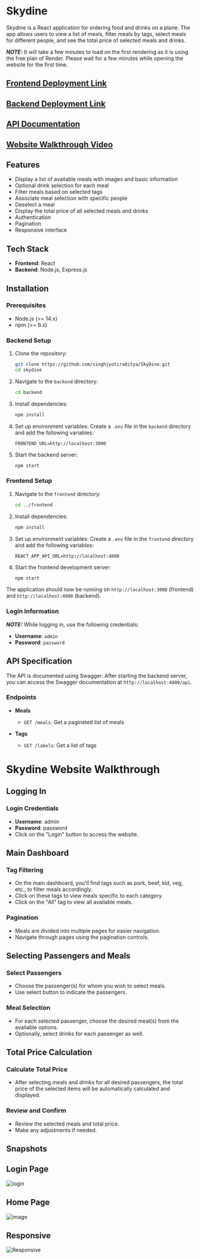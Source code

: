 # Skydine

Skydine is a React application for ordering food and drinks on a plane. The app allows users to view a list of meals, filter meals by tags, select meals for different people, and see the total price of selected meals and drinks.

**_NOTE:_** It will take a few minutes to load on the first rendering as it is using the free plan of Render. Please wait for a few minutes while opening the website for the first time.

## [Frontend Deployment Link](https://skydine-one.vercel.app)
## [Backend Deployment Link](https://skydine-api.onrender.com)
## [API Documentation](https://skydine-api.onrender.com/api-docs/)
## [Website Walkthrough Video](https://www.veed.io/view/9b4ee1c1-704a-4f84-906d-804ec5909ce6?panel=share)

## Features

- Display a list of available meals with images and basic information
- Optional drink selection for each meal
- Filter meals based on selected tags
- Associate meal selection with specific people
- Deselect a meal
- Display the total price of all selected meals and drinks
- Authentication
- Pagination
- Responsive interface

## Tech Stack

- **Frontend**: React
- **Backend**: Node.js, Express.js

## Installation

### Prerequisites

- Node.js (>= 14.x)
- npm (>= 6.x) 

### Backend Setup

1. Clone the repository:
    ```sh
    git clone https://github.com/singhjyotiraditya/SkyDine.git
    cd skydine
    ```

2. Navigate to the `backend` directory:
    ```sh
    cd backend
    ```

3. Install dependencies:
    ```sh
    npm install
    ```

4. Set up environment variables:
    Create a `.env` file in the `backend` directory and add the following variables:
    ```env
    FRONTEND_URL=http://localhost:3000
    ```

5. Start the backend server:
    ```sh
    npm start
    ```

### Frontend Setup

1. Navigate to the `frontend` directory:
    ```sh
    cd ../frontend
    ```

2. Install dependencies:
    ```sh
    npm install
    ```

3. Set up environment variables:
    Create a `.env` file in the `frontend` directory and add the following variables:
    ```env
    REACT_APP_API_URL=http://localhost:4000
    ```

4. Start the frontend development server:
    ```sh
    npm start
    ```

The application should now be running on `http://localhost:3000` (frontend) and `http://localhost:4000` (backend).

### Login Information

**_NOTE:_** While logging in, use the following credentials:
- **Username**: `admin`
- **Password**: `password`

## API Specification

The API is documented using Swagger. After starting the backend server, you can access the Swagger documentation at `http://localhost:4000/api`.

### Endpoints

- **Meals**
  - `GET /meals`: Get a paginated list of meals

- **Tags**
  - `GET /labels`: Get a list of tags

# Skydine Website Walkthrough

## Logging In
### Login Credentials
- **Username**: admin
- **Password**: password
- Click on the "Login" button to access the website.

## Main Dashboard
### Tag Filtering
- On the main dashboard, you'll find tags such as pork, beef, kid, veg, etc., to filter meals accordingly.
- Click on these tags to view meals specific to each category.
- Click on the "All" tag to view all available meals.

### Pagination
- Meals are divided into multiple pages for easier navigation.
- Navigate through pages using the pagination controls.

## Selecting Passengers and Meals
### Select Passengers
- Choose the passenger(s) for whom you wish to select meals.
- Use select button to indicate the passengers.

### Meal Selection
- For each selected passenger, choose the desired meal(s) from the available options.
- Optionally, select drinks for each passenger as well.

## Total Price Calculation
### Calculate Total Price
- After selecting meals and drinks for all desired passengers, the total price of the selected items will be automatically calculated and displayed.

### Review and Confirm
- Review the selected meals and total price.
- Make any adjustments if needed.


## Snapshots

## Login Page
![login](https://github.com/singhjyotiraditya/Skydine/assets/96012244/7712ec77-239c-409f-9408-806f49370390)

## Home Page
![image](https://github.com/singhjyotiraditya/Skydine/assets/96012244/5ca9f9c5-2ebc-4f05-ba9b-4a0580925075)

## Responsive
![Responsive](https://github.com/singhjyotiraditya/Skydine/assets/96012244/06798693-a1c8-49fd-b55a-8a5c7eb3bb9b)


